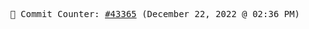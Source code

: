 <p align="center">
    <samp>
        📮 Commit Counter: <a href="https://github.com/Javascript-void0/Javascript-void0/commits/main">#43365</a> (December 22, 2022 @ 02:36 PM)
    </samp>
</p>